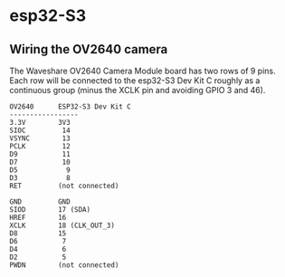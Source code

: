 # esp32-S3

## Wiring the OV2640 camera

The Waveshare OV2640 Camera Module board has two rows of 9 pins. Each row will be connected to the esp32-S3 Dev Kit C roughly as a continuous group (minus the XCLK pin and avoiding GPIO 3 and 46).

```
OV2640      ESP32-S3 Dev Kit C
-----------------
3.3V        3V3
SIOC         14
VSYNC        13
PCLK         12
D9           11
D7           10
D5            9
D3            8
RET         (not connected)

GND         GND
SIOD        17 (SDA)
HREF        16
XCLK        18 (CLK_OUT_3)
D8          15
D6           7
D4           6
D2           5
PWDN        (not connected)
```
